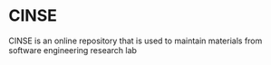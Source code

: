 # CINSE
CINSE is an online repository that is used to maintain materials from software engineering research lab
